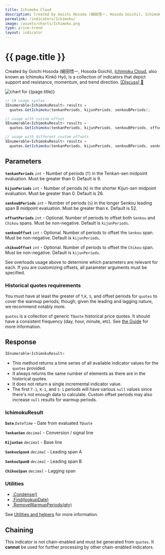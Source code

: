 ```yaml
---
title: Ichimoku Cloud
description: Created by Goichi Hosoda (細田悟一, Hosoda Goichi), Ichimoku Cloud, also known as Ichimoku Kinkō Hyō, is a collection of indicators that depict support and resistance, momentum, and trend direction.
permalink: /indicators/Ichimoku/
image: /assets/charts/Ichimoku.png
type: price-trend
layout: indicator
---
```


# {{ page.title }}

Created by Goichi Hosoda (細田悟一, Hosoda Goichi), [Ichimoku Cloud](https://en.wikipedia.org/wiki/Ichimoku_Kink%C5%8D_Hy%C5%8D), also known as Ichimoku Kinkō Hyō, is a collection of indicators that depict support and resistance, momentum, and trend direction.
[[Discuss] &#128172;](https://github.com/DaveSkender/Stock.Indicators/discussions/251 "Community discussion about this indicator")

![chart for {{page.title}}]({{page.image}})

```csharp
// C# usage syntax
IEnumerable<IchimokuResult> results =
  quotes.GetIchimoku(tenkanPeriods, kijunPeriods, senkouBPeriods);

// usage with custom offset
IEnumerable<IchimokuResult> results =
  quotes.GetIchimoku(tenkanPeriods, kijunPeriods, senkouBPeriods, offsetPeriods);

// usage with different custom offsets
IEnumerable<IchimokuResult> results =
  quotes.GetIchimoku(tenkanPeriods, kijunPeriods, senkouBPeriods, senkouOffset, chikouOffset);
```

## Parameters

**`tenkanPeriods`** _`int`_ - Number of periods (`T`) in the Tenkan-sen midpoint evaluation.  Must be greater than 0.  Default is 9.

**`kijunPeriods`** _`int`_ - Number of periods (`K`) in the shorter Kijun-sen midpoint evaluation.  Must be greater than 0.  Default is 26.

**`senkouBPeriods`** _`int`_ - Number of periods (`S`) in the longer Senkou leading span B midpoint evaluation.  Must be greater than `K`.  Default is 52.

**`offsetPeriods`** _`int`_ - Optional.  Number of periods to offset both `Senkou` and `Chikou` spans.  Must be non-negative.  Default is `kijunPeriods`.

**`senkouOffset`** _`int`_ - Optional.  Number of periods to offset the `Senkou` span.  Must be non-negative.  Default is `kijunPeriods`.

**`chikouOffset`** _`int`_ - Optional.  Number of periods to offset the `Chikou` span.  Must be non-negative.  Default is `kijunPeriods`.

See overloads usage above to determine which parameters are relevant for each.  If you are customizing offsets, all parameter arguments must be specified.

### Historical quotes requirements

You must have at least the greater of `T`,`K`, `S`, and offset periods for `quotes` to cover the warmup periods; though, given the leading and lagging nature, we recommend notably more.

`quotes` is a collection of generic `TQuote` historical price quotes.  It should have a consistent frequency (day, hour, minute, etc).  See [the Guide](pages/guide.md#historical-quotes) for more information.

## Response

```csharp
IEnumerable<IchimokuResult>
```

- This method returns a time series of all available indicator values for the `quotes` provided.
- It always returns the same number of elements as there are in the historical quotes.
- It does not return a single incremental indicator value.
- The first `T-1`, `K-1`, and `S-1` periods will have various `null` values since there's not enough data to calculate.  Custom offset periods may also increase `null` results for warmup periods.

### IchimokuResult

**`Date`** _`DateTime`_ - Date from evaluated `TQuote`

**`TenkanSen`** _`decimal`_ - Conversion / signal line

**`KijunSen`** _`decimal`_ - Base line

**`SenkouSpanA`** _`decimal`_ - Leading span A

**`SenkouSpanB`** _`decimal`_ - Leading span B

**`ChikouSpan`** _`decimal`_ - Lagging span

### Utilities

- [.Condense()](pages/utilities.md#condense)
- [.Find(lookupDate)](pages/utilities.md#find-indicator-result-by-date)
- [.RemoveWarmupPeriods(qty)](pages/utilities.md#remove-warmup-periods)

See [Utilities and helpers](pages/utilities.md#utilities-for-indicator-results) for more information.

## Chaining

This indicator is not chain-enabled and must be generated from `quotes`.  It **cannot** be used for further processing by other chain-enabled indicators.
